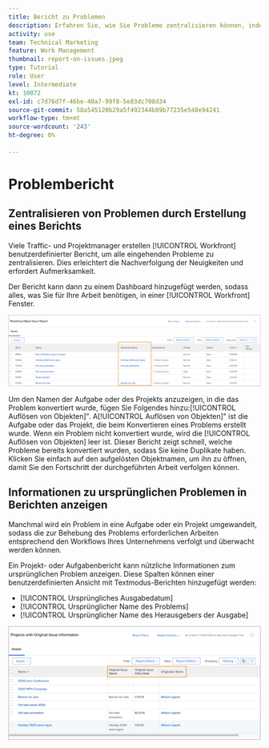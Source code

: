 ```yaml
---
title: Bericht zu Problemen
description: Erfahren Sie, wie Sie Probleme zentralisieren können, indem Sie einen Bericht erstellen.
activity: use
team: Technical Marketing
feature: Work Management
thumbnail: report-on-issues.jpeg
type: Tutorial
role: User
level: Intermediate
kt: 10072
exl-id: c7d76d7f-46be-40a7-99f8-5e83dc708d34
source-git-commit: 58a545120b29a5f492344b89b77235e548e94241
workflow-type: tm+mt
source-wordcount: '243'
ht-degree: 0%

---
```


# Problembericht

## Zentralisieren von Problemen durch Erstellung eines Berichts

Viele Traffic- und Projektmanager erstellen [!UICONTROL Workfront] benutzerdefinierter Bericht, um alle eingehenden Probleme zu zentralisieren. Dies erleichtert die Nachverfolgung der Neuigkeiten und erfordert Aufmerksamkeit.

Der Bericht kann dann zu einem Dashboard hinzugefügt werden, sodass alles, was Sie für Ihre Arbeit benötigen, in einer [!UICONTROL Workfront] Fenster.

![Ein Bild der [!UICONTROL Auflösen von Objekten] Spalte eines Problemberichts.](assets/18-resolving-object-report.png)

Um den Namen der Aufgabe oder des Projekts anzuzeigen, in die das Problem konvertiert wurde, fügen Sie Folgendes hinzu:[!UICONTROL Auflösen von Objekten]&quot;. A[!UICONTROL Auflösen von Objekten]&quot; ist die Aufgabe oder das Projekt, die beim Konvertieren eines Problems erstellt wurde. Wenn ein Problem nicht konvertiert wurde, wird die [!UICONTROL Auflösen von Objekten] leer ist. Dieser Bericht zeigt schnell, welche Probleme bereits konvertiert wurden, sodass Sie keine Duplikate haben. Klicken Sie einfach auf den aufgelösten Objektnamen, um ihn zu öffnen, damit Sie den Fortschritt der durchgeführten Arbeit verfolgen können.

## Informationen zu ursprünglichen Problemen in Berichten anzeigen

Manchmal wird ein Problem in eine Aufgabe oder ein Projekt umgewandelt, sodass die zur Behebung des Problems erforderlichen Arbeiten entsprechend den Workflows Ihres Unternehmens verfolgt und überwacht werden können.

Ein Projekt- oder Aufgabenbericht kann nützliche Informationen zum ursprünglichen Problem anzeigen. Diese Spalten können einer benutzerdefinierten Ansicht mit Textmodus-Berichten hinzugefügt werden:

* [!UICONTROL Ursprüngliches Ausgabedatum]
* [!UICONTROL Ursprünglicher Name des Problems]
* [!UICONTROL Ursprünglicher Name des Herausgebers der Ausgabe]

![Ein Bild mit Informationen zu Problemberichten.](assets/19-text-mode-reporting-for-issues.png)

<!-- Need wf one documentation article link below

For the text mode used to create this report, see the article titled View: Display original issue information on task and project list.

-->


<!--  Learn more graphic and documentation article links

* Create and customize views
* Overview of resolving and resolvable objects
* Understanding resolving and resolvable objects

-->
